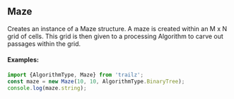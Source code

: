 <a name="module_Maze"></a>

## Maze
Creates an instance of a Maze structure.  A maze is created within an
M x N grid of cells.  This grid is then given to a processing Algorithm
to carve out passages within the grid.

#### Examples:

```javascript
import {AlgorithmType, Maze} from 'trailz';
const maze = new Maze(10, 10, AlgorithmType.BinaryTree);
console.log(maze.string);
```

